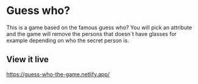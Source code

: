 # Guess who?
This is a game based on the famous guess who? You will pick an attribute and the game will remove the persons that doesn´t have glasses for example depending on who the secret person is.


## View it live
https://guess-who-the-game.netlify.app/

